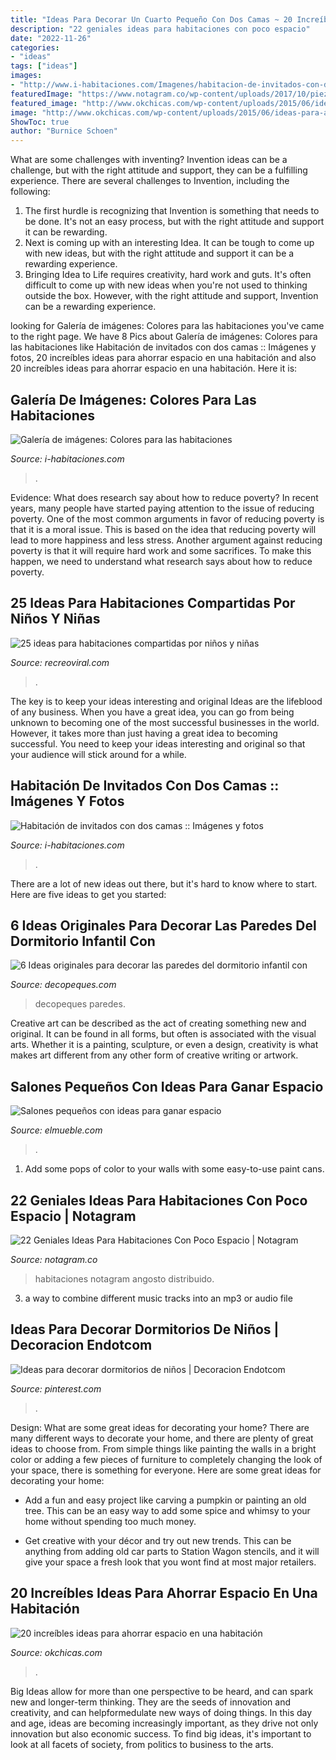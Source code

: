 ```yaml
---
title: "Ideas Para Decorar Un Cuarto Pequeño Con Dos Camas ~ 20 Increíbles Ideas Para Ahorrar Espacio En Una Habitación"
description: "22 geniales ideas para habitaciones con poco espacio"
date: "2022-11-26"
categories:
- "ideas"
tags: ["ideas"]
images:
- "http://www.i-habitaciones.com/Imagenes/habitacion-de-invitados-con-dos-camas.jpg"
featuredImage: "https://www.notagram.co/wp-content/uploads/2017/10/pieza-11.jpg"
featured_image: "http://www.okchicas.com/wp-content/uploads/2015/06/ideas-para-ahorrar-espacio-18.jpg"
image: "http://www.okchicas.com/wp-content/uploads/2015/06/ideas-para-ahorrar-espacio-18.jpg"
ShowToc: true
author: "Burnice Schoen"
---
```



What are some challenges with inventing?
Invention ideas can be a challenge, but with the right attitude and support, they can be a fulfilling experience. There are several challenges to Invention, including the following:
1. The first hurdle is recognizing that Invention is something that needs to be done. It's not an easy process, but with the right attitude and support it can be rewarding.
2. Next is coming up with an interesting Idea. It can be tough to come up with new ideas, but with the right attitude and support it can be a rewarding experience. 
3. Bringing Idea to Life requires creativity, hard work and guts. It's often difficult to come up with new ideas when you're not used to thinking outside the box. However, with the right attitude and support, Invention can be a rewarding experience.

	

		
looking for Galería de imágenes: Colores para las habitaciones you've came to the right page. We have 8 Pics about Galería de imágenes: Colores para las habitaciones like Habitación de invitados con dos camas :: Imágenes y fotos, 20 increíbles ideas para ahorrar espacio en una habitación and also 20 increíbles ideas para ahorrar espacio en una habitación. Here it is:
		
    
## Galería De Imágenes: Colores Para Las Habitaciones

<img loading=lazy src="http://www.i-habitaciones.com/Imagenes/colores-para-una-habitacion-de-una-nina.jpg" onerror="this.onerror=null;this.src='https://tse1.mm.bing.net/th?id=OIP.UGnxoLht1NrxOEpUyYOb6gHaE8&amp;pid=15.1';" alt="Galería de imágenes: Colores para las habitaciones">

_Source: i-habitaciones.com_

>. 

	

Evidence: What does research say about how to reduce poverty?
In recent years, many people have started paying attention to the issue of reducing poverty. One of the most common arguments in favor of reducing poverty is that it is a moral issue. This is based on the idea that reducing poverty will lead to more happiness and less stress. Another argument against reducing poverty is that it will require hard work and some sacrifices. To make this happen, we need to understand what research says about how to reduce poverty.

    
## 25 Ideas Para Habitaciones Compartidas Por Niños Y Niñas

<img loading=lazy src="http://www.recreoviral.com/wp-content/uploads/2015/10/Creativas-habitaciones-compartidas-por-niños-y-niñas-14.jpg" onerror="this.onerror=null;this.src='https://tse3.mm.bing.net/th?id=OIP.8KqBDEqfahDSl0eE0F7NXwHaE6&amp;pid=15.1';" alt="25 ideas para habitaciones compartidas por niños y niñas">

_Source: recreoviral.com_

>. 

	

The key is to keep your ideas interesting and original
Ideas are the lifeblood of any business. When you have a great idea, you can go from being unknown to becoming one of the most successful businesses in the world. However, it takes more than just having a great idea to becoming successful. You need to keep your ideas interesting and original so that your audience will stick around for a while.

    
## Habitación De Invitados Con Dos Camas :: Imágenes Y Fotos

<img loading=lazy src="http://www.i-habitaciones.com/Imagenes/habitacion-de-invitados-con-dos-camas.jpg" onerror="this.onerror=null;this.src='https://tse3.mm.bing.net/th?id=OIP.o6yxca0B_aZBXgvwo7BUOgHaFj&amp;pid=15.1';" alt="Habitación de invitados con dos camas :: Imágenes y fotos">

_Source: i-habitaciones.com_

>. 

	

There are a lot of new ideas out there, but it's hard to know where to start. Here are five ideas to get you started: 

    
## 6 Ideas Originales Para Decorar Las Paredes Del Dormitorio Infantil Con

<img loading=lazy src="https://www.decopeques.com/wp-content/uploads/2014/10/vertbaudet-pintura-pared-casita-bebe.jpg" onerror="this.onerror=null;this.src='https://tse3.mm.bing.net/th?id=OIP.qzuII5X90omNTol55gfXewHaJ3&amp;pid=15.1';" alt="6 Ideas originales para decorar las paredes del dormitorio infantil con">

_Source: decopeques.com_

>decopeques paredes. 

	

Creative art can be described as the act of creating something new and original. It can be found in all forms, but often is associated with the visual arts. Whether it is a painting, sculpture, or even a design, creativity is what makes art different from any other form of creative writing or artwork.

    
## Salones Pequeños Con Ideas Para Ganar Espacio

<img loading=lazy src="https://www.elmueble.com/medio/2017/02/06/sofa-blanco-y-rinconero=mas-luz-asientos-en-menos-espacio_998x857_2c8ce4f9.jpg" onerror="this.onerror=null;this.src='https://tse1.mm.bing.net/th?id=OIP.NF1SdF6O3gPhRPQSt-5yMwHaGX&amp;pid=15.1';" alt="Salones pequeños con ideas para ganar espacio">

_Source: elmueble.com_

>. 

	

1. Add some pops of color to your walls with some easy-to-use paint cans.

    
## 22 Geniales Ideas Para Habitaciones Con Poco Espacio | Notagram

<img loading=lazy src="https://www.notagram.co/wp-content/uploads/2017/10/pieza-11.jpg" onerror="this.onerror=null;this.src='https://tse1.mm.bing.net/th?id=OIP.XgUJbzGTk_i0UI2sUwXDdwHaE7&amp;pid=15.1';" alt="22 Geniales Ideas Para Habitaciones Con Poco Espacio | Notagram">

_Source: notagram.co_

>habitaciones notagram angosto distribuido. 

	

3. a way to combine different music tracks into an mp3 or audio file

    
## Ideas Para Decorar Dormitorios De Niños | Decoracion Endotcom

<img loading=lazy src="https://i.pinimg.com/736x/6d/bc/8c/6dbc8cbe81b494cb9253e41a1b77fc92--ideas-para-baby-boy.jpg" onerror="this.onerror=null;this.src='https://tse1.mm.bing.net/th?id=OIP.aStnawTuXLFIBOBeiRPGNwAAAA&amp;pid=15.1';" alt="Ideas para decorar dormitorios de niños | Decoracion Endotcom">

_Source: pinterest.com_

>. 

	

Design: What are some great ideas for decorating your home?
There are many different ways to decorate your home, and there are plenty of great ideas to choose from. From simple things like painting the walls in a bright color or adding a few pieces of furniture to completely changing the look of your space, there is something for everyone. Here are some great ideas for decorating your home: 
- Add a fun and easy project like carving a pumpkin or painting an old tree. This can be an easy way to add some spice and whimsy to your home without spending too much money. 

- Get creative with your décor and try out new trends. This can be anything from adding old car parts to Station Wagon stencils, and it will give your space a fresh look that you wont find at most major retailers.

    
## 20 Increíbles Ideas Para Ahorrar Espacio En Una Habitación

<img loading=lazy src="http://www.okchicas.com/wp-content/uploads/2015/06/ideas-para-ahorrar-espacio-18.jpg" onerror="this.onerror=null;this.src='https://tse2.mm.bing.net/th?id=OIP.yFr-DazTMy3vTRyyceRQSgHaJQ&amp;pid=15.1';" alt="20 increíbles ideas para ahorrar espacio en una habitación">

_Source: okchicas.com_

>. 

	

Big Ideas allow for more than one perspective to be heard, and can spark new and longer-term thinking. They are the seeds of innovation and creativity, and can helpformedulate new ways of doing things. In this day and age, ideas are becoming increasingly important, as they drive not only innovation but also economic success. To find big ideas, it's important to look at all facets of society, from politics to business to the arts.

